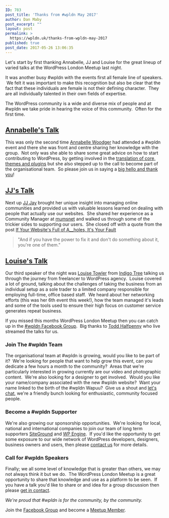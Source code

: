 ```yaml
---
ID: 783
post_title: 'Thanks from #wpldn May 2017'
author: Dan Maby
post_excerpt: ""
layout: post
permalink: >
  https://wpldn.uk/thanks-from-wpldn-may-2017
published: true
post_date: 2017-05-26 13:06:35
---
```

<p class="p1"><span class="s1">Let's start by first thanking Annabelle, JJ and Louise for the great lineup of varied talks at the WordPress London Meetup last night.</span></p>
<p class="p1"><span class="s1">It was another busy #wpldn with the events first all female line of speakers.  We felt it was important to make this recognition but also be clear that the fact that these individuals are female is not their defining character.  They are all individually talented in their own fields of expertise.</span></p>
<p class="p1"><span class="s1">The WordPress community is a wide and diverse mix of people and at #wpldn we take pride in hearing the voice of this community.  Often for the first time.</span></p>

<h2 class="p2"><span class="s2"><a href="https://wpldn.uk/speaker/annabelle-woodger"><b>Annabelle's Talk</b></a></span></h2>
<p class="p1"><span class="s1">This was only the second time <a href="https://twitter.com/yayannabelle"><span class="s2">Annabelle Woodger</span></a> had attended a #wpldn event and there she was front and centre sharing her knowledge with the group.  Not only was she able to share some great advice on how to start contributing to WordPress, by getting involved in the <a href="https://translate.wordpress.org/"><span class="s2">translation of core, themes and plugins</span></a> but she also stepped up to the call to become part of the organisational team.  So please join us in saying a <a href="https://twitter.com/home?status=Thank%20you%20%40yayannabelle%20for%20supporting%20the%20%23wpldn%20community%20%3A)%20https%3A//www.meetup.com/London-WordPress/"><span class="s2">big hello and thank you</span></a>!</span></p>

<h2 class="p2"><span class="s2"><a href="https://wpldn.uk/speaker/jj-jay"><b>JJ's Talk</b></a></span></h2>
<p class="p1"><span class="s1">Next up <a href="http://twitter.com/tharsheblows"><span class="s2">JJ Jay</span></a> brought her unique insight into managing online communities and provided us with valuable lessons learned on dealing with people that actually use our websites.  She shared her experience as a Community Manager at <a href="https://www.mumsnet.com/"><span class="s2">mumsnet</span></a> and walked us through some of the trickier sides to supporting our users.  She closed off with a quote from the post <a href="http://anildash.com/2011/07/if-your-websites-full-of-assholes-its-your-fault.html"><span class="s2">If Your Website's Full of A__holes, It's Your Fault</span></a>  </span></p>

<blockquote>
<p class="p1"><span class="s1">"And if you have the power to fix it and don't do something about it, you're one of them."</span></p>
</blockquote>
<h2 class="p2"><span class="s2"><a href="https://wpldn.uk/speaker/louise-towler/"><b>Louise's Talk</b></a></span></h2>
<p class="p1"><span class="s1">Our third speaker of the night was <a href="https://twitter.com/louisetowler"><span class="s2">Louise Towler</span></a> from <a href="https://twitter.com/IndigoTreeSays"><span class="s2">Indigo Tree</span></a> talking us through the journey from freelancer to WordPress agency.  Louise covered a lot of ground, talking about the challenges of taking the business from an individual setup as a sole trader to a limited company responsible for employing full-time, office based staff.  We heard about her networking efforts (this was her 6th event this week!), how the team managed it's leads and some of the tools used to ensure their high focus on customer service generates repeat business.</span></p>
<p class="p1"><span class="s1">If you missed this months WordPress London Meetup then you can catch up in the <a href="https://www.facebook.com/groups/wpldn/">#wpldn Facebook Group</a>.  Big thanks to <a href="https://twitter.com/toddhalfpenny"><span class="s2">Todd Halfpenny</span></a> who live streamed the talks for us.</span></p>

<h3 class="p1"><span class="s1"><b>Join The #wpldn Team</b></span></h3>
<p class="p1"><span class="s1">The organisational team at #wpldn is growing, would you like to be part of it?  We're looking for people that want to help grow this event, can you dedicate a few hours a month to the community?  Areas that we're particularly interested in growing currently are our video and photographic content.  We're also looking for a designer to get involved.  Would you like your name/company associated with the new #wpldn website?  Want your name linked to the birth of the #wpldn Wapuu?  Give us a shout and <a href="https://wpldn.uk/contact-us"><span class="s2">let's chat</span></a>, we're a friendly bunch looking for enthusiastic, community focused people.</span></p>

<h3 class="p1"><span class="s1"><b>Become a #wpldn Supporter</b></span></h3>
<p class="p1"><span class="s1">We're also growing our sponsorship opportunities.  We're looking for local, national and international companies to join our team of long term supporters <a href="https://www.siteground.com/go/wpldn"><span class="s2">SiteGround</span></a> and <a href="https://wpengine.com/"><span class="s2">WP Engine</span></a>.  If you'd like the opportunity to get some exposure to our wide network of WordPress developers, designers, business owners and users, then please <a href="https://wpldn.uk/contact-us"><span class="s2">contact us</span></a> for more details.</span></p>

<h3 class="p1"><span class="s1"><b>Call for #wpldn Speakers</b></span></h3>
<p class="p1"><span class="s1">Finally; we all some level of knowledge that is greater than others, we may not always think it but we do.  The WordPress London Meetup is a great opportunity to share that knowledge and use as a platform to be seen.  If you have a talk you'd like to share or and idea for a group discussion then please <a href="https://wpldn.uk/contact-us"><span class="s2">get in contact</span></a>.</span></p>
<p class="p1"><span class="s1"><i>We're proud that #wpldn is for the community, by the community.</i></span></p>
<p class="p1"><span class="s1">Join the <a href="https://www.facebook.com/groups/wpldn/"><span class="s2">Facebook Group</span></a> and become a <a href="https://www.meetup.com/London-WordPress/"><span class="s2">Meetup Member</span></a>.</span></p>